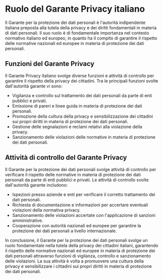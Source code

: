 # Ruolo del Garante Privacy italiano

Il Garante per la protezione dei dati personali è l'autorità indipendente italiana preposta alla tutela della privacy e dei diritti fondamentali in materia di dati personali. Il suo ruolo è di fondamentale importanza nel contesto normativo italiano ed europeo, in quanto ha il compito di garantire il rispetto delle normative nazionali ed europee in materia di protezione dei dati personali.

## Funzioni del Garante Privacy

Il Garante Privacy italiano svolge diverse funzioni e attività di controllo per garantire il rispetto della privacy dei cittadini. Tra le principali funzioni svolte dall'autorità garante vi sono:

- Vigilanza e controllo sul trattamento dei dati personali da parte di enti pubblici e privati.
- Emissione di pareri e linee guida in materia di protezione dei dati personali.
- Promozione della cultura della privacy e sensibilizzazione dei cittadini sui propri diritti in materia di protezione dei dati personali.
- Gestione delle segnalazioni e reclami relativi alla violazione della privacy.
- Sanzionamento delle violazioni delle normative in materia di protezione dei dati personali.

## Attività di controllo del Garante Privacy

Il Garante per la protezione dei dati personali svolge attività di controllo per verificare il rispetto delle normative in materia di protezione dei dati personali da parte di enti pubblici e privati. Le attività di controllo svolte dall'autorità garante includono:

- Ispezioni presso aziende e enti per verificare il corretto trattamento dei dati personali.
- Richiesta di documentazione e informazioni per accertare eventuali violazioni della normativa privacy.
- Sanzionamento delle violazioni accertate con l'applicazione di sanzioni amministrative.
- Cooperazione con autorità nazionali ed europee per garantire la protezione dei dati personali a livello internazionale.

In conclusione, il Garante per la protezione dei dati personali svolge un ruolo fondamentale nella tutela della privacy dei cittadini italiani, garantendo il rispetto delle normative nazionali ed europee in materia di protezione dei dati personali attraverso funzioni di vigilanza, controllo e sanzionamento delle violazioni. La sua attività è volta a promuovere una cultura della privacy e sensibilizzare i cittadini sui propri diritti in materia di protezione dei dati personali.
